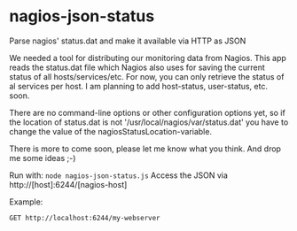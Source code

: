 # nagios-json-status
Parse nagios' status.dat and make it available via HTTP as JSON

We needed a tool for distributing our monitoring data from Nagios. This app reads the status.dat file which Nagios also uses for saving the current status of all hosts/services/etc.
For now, you can only retrieve the status of al services per host. I am planning to add host-status, user-status, etc. soon.

There are no command-line options or other configuration options yet, so if the location of status.dat is not '/usr/local/nagios/var/status.dat' you have to change the value of the nagiosStatusLocation-variable.

There is more to come soon, please let me know what you think.
And drop me some ideas ;-)

Run with: `node nagios-json-status.js`
Access the JSON via http://[host]:6244/[nagios-host]

Example:

`GET http://localhost:6244/my-webserver`
